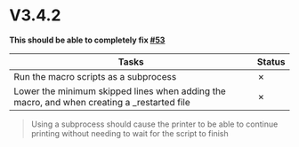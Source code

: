 # V3.4.2

**This should be able to completely fix [#53](https://github.com/T9Air/Klipper_Power_Resume/issues/53)**

| Tasks | Status |
| ----- | ------ |
| Run the macro scripts as a subprocess | &cross; |
| Lower the minimum skipped lines when adding the macro, and when creating a _restarted file | &cross; |

> Using a subprocess should cause the printer to be able to continue printing without needing to wait for the script to finish
